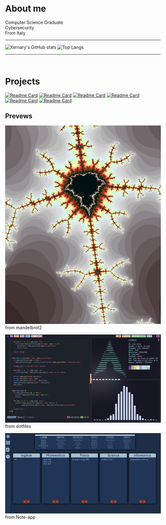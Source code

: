 # About me

Computer Science Graduate </br>
Cybersecurity </br>
From Italy


---

![Xernary's GitHub stats](https://github-readme-stats.vercel.app/api?username=Xernary&show_icons=true&theme=nord)
![Top Langs](https://github-readme-stats.vercel.app/api/top-langs/?username=Xernary&layout=compact&exclude_repo=Note-app,cc,Data-mining-project&theme=nord)

---
</br>

# Projects

[![Readme Card](https://github-readme-stats.vercel.app/api/pin/?username=Xernary&repo=internet-security-project&theme=nord)](https://github.com/Xernary/internet-security-project)
[![Readme Card](https://github-readme-stats.vercel.app/api/pin/?username=Xernary&repo=vapt-project&theme=nord)](https://github.com/Xernary/vapt-project)
[![Readme Card](https://github-readme-stats.vercel.app/api/pin/?username=Xernary&repo=OWASP-A06-BOF&theme=nord)](https://github.com/Xernary/OWASP-A06-BOF)
[![Readme Card](https://github-readme-stats.vercel.app/api/pin/?username=Xernary&repo=CVE-2017-5638-POC&theme=nord)](https://github.com/Xernary/CVE-2017-5638-POC)
[![Readme Card](https://github-readme-stats.vercel.app/api/pin/?username=Xernary&repo=dotfiles&theme=nord)](https://github.com/Xernary/dotfiles)
[![Readme Card](https://github-readme-stats.vercel.app/api/pin/?username=Xernary&repo=mandelbrot2&theme=nord)](https://github.com/Xernary/mandelbrot2)


## Prevews

![image](mandelbrot.jpg)</br>
from mandelbrot2

![image](image4.png)</br>
from dotfiles

![image](notes.png)</br>
from Note-app














